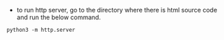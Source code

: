 - to run http server, go to the directory where there is html source code and run the below command.

```python3 -m http.server``` 